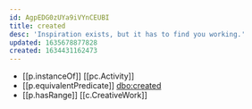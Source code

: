 ```yaml
---
id: AgpEDG0zUYa9iVYnCEUBI
title: created
desc: 'Inspiration exists, but it has to find you working.'
updated: 1635678877828
created: 1634431162473
---
```





- [[p.instanceOf]] [[pc.Activity]]
- [[p.equivalentPredicate]] [dbo:created](http://dbpedia.org/ontology/created)
- [[p.hasRange]] [[c.CreativeWork]]
